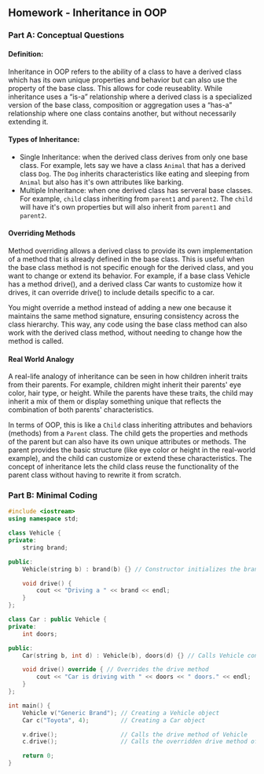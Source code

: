 ## Homework - Inheritance in OOP
### Part A: Conceptual Questions
#### Definition:
Inheritance in OOP refers to the ability of a class to have a derived class which has its own unique properties and behavior but can also use the property of the base class. This allows for code reuseablity.
While inheritance uses a “is-a” relationship where a derived class is a specialized version of the base class, composition or aggregation uses a “has-a” relationship where one class contains another, but without necessarily extending it.
#### Types of Inheritance:
- Single Inheritance: when the derived class derives from only one base class. For example, lets say we have a class `Animal` that has a derived class `Dog`. The `Dog` inherits characteristics like eating and sleeping from `Animal` but also has it's own attributes like barking.
- Multiple Inheritance: when one derived class has serveral base classes. For example, `child` class inheriting from `parent1` and `parent2`. The `child` will have it's own properties but will also inherit from `parent1` and `parent2`.
 #### Overriding Methods
 Method overriding allows a derived class to provide its own implementation of a method that is already defined in the base class. This is useful when the base class method is not specific enough for the derived class, and you want to change or extend its behavior. For example, if a base class Vehicle has a method drive(), and a derived class Car wants to customize how it drives, it can override drive() to include details specific to a car.

You might override a method instead of adding a new one because it maintains the same method signature, ensuring consistency across the class hierarchy. This way, any code using the base class method can also work with the derived class method, without needing to change how the method is called.
#### Real World Analogy
A real-life analogy of inheritance can be seen in how children inherit traits from their parents. For example, children might inherit their parents' eye color, hair type, or height. While the parents have these traits, the child may inherit a mix of them or display something unique that reflects the combination of both parents' characteristics.

In terms of OOP, this is like a `Child` class inheriting attributes and behaviors (methods) from a `Parent` class. The child gets the properties and methods of the parent but can also have its own unique attributes or methods. The parent provides the basic structure (like eye color or height in the real-world example), and the child can customize or extend these characteristics. The concept of inheritance lets the child class reuse the functionality of the parent class without having to rewrite it from scratch.

### Part B: Minimal Coding
``` cpp
#include <iostream>
using namespace std;

class Vehicle {
private:
    string brand;

public:
    Vehicle(string b) : brand(b) {} // Constructor initializes the brand

    void drive() { 
        cout << "Driving a " << brand << endl;
    }
};

class Car : public Vehicle {
private:
    int doors;

public:
    Car(string b, int d) : Vehicle(b), doors(d) {} // Calls Vehicle constructor

    void drive() override { // Overrides the drive method
        cout << "Car is driving with " << doors << " doors." << endl;
    }
};

int main() {
    Vehicle v("Generic Brand"); // Creating a Vehicle object
    Car c("Toyota", 4);         // Creating a Car object

    v.drive();                  // Calls the drive method of Vehicle
    c.drive();                  // Calls the overridden drive method of Car

    return 0;
}

```
